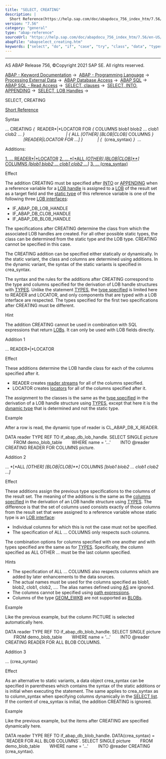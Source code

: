 ```yaml
---
title: "SELECT, CREATING"
description: |
  Short Reference(https://help.sap.com/doc/abapdocu_756_index_htm/7.56/en-US/abapselect_shortref.htm) Syntax ... CREATING   READERLOCATOR FOR  COLUMNS blob1 blob2 ... clob1 clob2 ...    ALL OTHER BLOBCLOB COLUMNS  READERLOCATOR FOR ...
version: "7.56"
category: "general"
type: "abap-reference"
sourceUrl: "https://help.sap.com/doc/abapdocu_756_index_htm/7.56/en-US/abapselect_creating.htm"
abapFile: "abapselect_creating.htm"
keywords: ["select", "do", "if", "case", "try", "class", "data", "types", "abapselect", "creating"]
---
```


* * *

AS ABAP Release 756, ©Copyright 2021 SAP SE. All rights reserved.

[ABAP - Keyword Documentation](https://help.sap.com/doc/abapdocu_756_index_htm/7.56/en-US/abenabap.htm) →  [ABAP - Programming Language](https://help.sap.com/doc/abapdocu_756_index_htm/7.56/en-US/abenabap_reference.htm) →  [Processing External Data](https://help.sap.com/doc/abapdocu_756_index_htm/7.56/en-US/abenabap_language_external_data.htm) →  [ABAP Database Access](https://help.sap.com/doc/abapdocu_756_index_htm/7.56/en-US/abendb_access.htm) →  [ABAP SQL](https://help.sap.com/doc/abapdocu_756_index_htm/7.56/en-US/abenabap_sql.htm) →  [ABAP SQL - Read Access](https://help.sap.com/doc/abapdocu_756_index_htm/7.56/en-US/abenabap_sql_reading.htm) →  [SELECT, clauses](https://help.sap.com/doc/abapdocu_756_index_htm/7.56/en-US/abenselect_clauses.htm) →  [SELECT, INTO, APPENDING](https://help.sap.com/doc/abapdocu_756_index_htm/7.56/en-US/abapinto_clause.htm) →  [SELECT, LOB Handles](https://help.sap.com/doc/abapdocu_756_index_htm/7.56/en-US/abenselect_into_lob_handles.htm) → 

SELECT, CREATING

[Short Reference](https://help.sap.com/doc/abapdocu_756_index_htm/7.56/en-US/abapselect_shortref.htm)

Syntax

... CREATING *{*  READER*|*LOCATOR FOR *{* COLUMNS blob1 blob2 ... clob1 clob2 ... *}*
                                 *|* *{* ALL *\[*OTHER*\]* *\[*BLOB*|*CLOB*\]* COLUMNS *}*
               *\[*READER*|*LOCATOR FOR ...*\]* *}*
           *|* *{*  (crea\_syntax) *}*  ...

Additions:

[1\. ... READER*|*LOCATOR](#!ABAP_ADDITION_1@1@)
[2\. ... *\[*ALL *\[*OTHER*\]* *\[*BLOB*|*CLOB*\]**\]* COLUMNS *\[*blob1 blob2 ... clob1 clob2 ...*\]*](#!ABAP_ADDITION_2@2@)
[3\. ... (crea\_syntax)](#!ABAP_ADDITION_3@3@)

Effect

The addition CREATING must be specified after [INTO](https://help.sap.com/doc/abapdocu_756_index_htm/7.56/en-US/abapinto_clause.htm) or [APPENDING](https://help.sap.com/doc/abapdocu_756_index_htm/7.56/en-US/abapinto_clause.htm) when a reference variable for a [LOB handle](https://help.sap.com/doc/abapdocu_756_index_htm/7.56/en-US/abenlob_handle_glosry.htm "Glossary Entry") is assigned to a [LOB](https://help.sap.com/doc/abapdocu_756_index_htm/7.56/en-US/abenlob_glosry.htm "Glossary Entry") of the result set as a target field and the [static type](https://help.sap.com/doc/abapdocu_756_index_htm/7.56/en-US/abenstatic_type_glosry.htm "Glossary Entry") of this reference variable is one of the following three [LOB interfaces](https://help.sap.com/doc/abapdocu_756_index_htm/7.56/en-US/abenlob_interfaces.htm):

-   IF\_ABAP\_DB\_LOB\_HANDLE
-   IF\_ABAP\_DB\_CLOB\_HANDLE
-   IF\_ABAP\_DB\_BLOB\_HANDLE

The specifications after CREATING determine the class from which the associated LOB handles are created. For all other possible static types, the class can be determined from the static type and the LOB type. CREATING cannot be specified in this case.

The CREATING addition can be specified either statically or dynamically. In the static variant, the class and columns are determined using additions. In the dynamic variant, the syntax of the static variants is specified in crea\_syntax.

The syntax and the rules for the additions after CREATING correspond to the type and columns specified for the derivation of LOB handle structures with [TYPES](https://help.sap.com/doc/abapdocu_756_index_htm/7.56/en-US/abaptypes_lob_handle.htm). Unlike the statement [TYPES](https://help.sap.com/doc/abapdocu_756_index_htm/7.56/en-US/abaptypes_lob_handle.htm), the [type specified](https://help.sap.com/doc/abapdocu_756_index_htm/7.56/en-US/abaptypes_lob_handle_type.htm) is limited here to READER and LOCATOR, and only components that are typed with a LOB interface are respected. The types specified for the first two specifications after CREATING must be different.

Hint

The addition CREATING cannot be used in combination with SQL expressions that return [LOBs](https://help.sap.com/doc/abapdocu_756_index_htm/7.56/en-US/abenlob_glosry.htm "Glossary Entry"). It can only be used with LOB fields directly.

Addition 1   

... READER*|*LOCATOR

Effect

These additions determine the LOB handle class for each of the columns specified after it.

-   READER creates [reader streams](https://help.sap.com/doc/abapdocu_756_index_htm/7.56/en-US/abenreader_stream_glosry.htm "Glossary Entry") for all of the columns specified.
-   LOCATOR creates [locators](https://help.sap.com/doc/abapdocu_756_index_htm/7.56/en-US/abenlocator_glosry.htm "Glossary Entry") for all of the columns specified after it.

The assignment to the classes is the same as the [type specified](https://help.sap.com/doc/abapdocu_756_index_htm/7.56/en-US/abaptypes_lob_handle_type.htm) in the derivation of a LOB handle structure using [TYPES](https://help.sap.com/doc/abapdocu_756_index_htm/7.56/en-US/abaptypes_lob_handle.htm), except that here it is the [dynamic type](https://help.sap.com/doc/abapdocu_756_index_htm/7.56/en-US/abendynamic_type_glosry.htm "Glossary Entry") that is determined and not the static type.

Example

After a row is read, the dynamic type of reader is CL\_ABAP\_DB\_X\_READER.

DATA reader TYPE REF TO if\_abap\_db\_lob\_handle.
SELECT SINGLE picture
       FROM demo\_blob\_table
       WHERE name = '...'
       INTO @reader CREATING READER FOR COLUMNS picture.

Addition 2   

... *\[*ALL *\[*OTHER*\]* *\[*BLOB*|*CLOB*\]**\]* COLUMNS *\[*blob1 blob2 ... clob1 clob2 ...*\]*

Effect

These additions assign the previous type specifications to the columns of the result set. The meaning of the additions is the same as the [columns specified](https://help.sap.com/doc/abapdocu_756_index_htm/7.56/en-US/abaptypes_lob_handle_columns.htm) in the derivation of an LOB handle structure using [TYPES](https://help.sap.com/doc/abapdocu_756_index_htm/7.56/en-US/abaptypes_lob_handle.htm). The difference is that the set of columns used consists exactly of those columns from the result set that were assigned to a reference variable whose static type is an [LOB interface](https://help.sap.com/doc/abapdocu_756_index_htm/7.56/en-US/abenlob_interfaces.htm):

-   Individual columns for which this is not the case must not be specified.
-   The specification of ALL ... COLUMNS only respects such columns.

The combination options for columns specified with one another and with types specified are the same as for [TYPES](https://help.sap.com/doc/abapdocu_756_index_htm/7.56/en-US/abaptypes_lob_handle.htm). Specifically, the column specified as ALL OTHER ... must be the last column specified.

Hints

-   The specification of ALL ... COLUMNS also respects columns which are added by later enhancements to the data sources.
-   The actual names must be used for the columns specified as blob1, blob2, clob1, clob2, .... The alias names defined using [AS](https://help.sap.com/doc/abapdocu_756_index_htm/7.56/en-US/abapselect_list.htm) are ignored.
-   The columns cannot be specified using [path expressions](https://help.sap.com/doc/abapdocu_756_index_htm/7.56/en-US/abenabap_sql_path.htm).
-   Columns of the type [GEOM\_EWKB](https://help.sap.com/doc/abapdocu_756_index_htm/7.56/en-US/abenddic_builtin_types.htm) are not supported as [BLOBs](https://help.sap.com/doc/abapdocu_756_index_htm/7.56/en-US/abenblob_glosry.htm "Glossary Entry").

Example

Like the previous example, but the column PICTURE is selected automatically here.

DATA reader TYPE REF TO if\_abap\_db\_blob\_handle.
SELECT SINGLE picture
       FROM demo\_blob\_table
       WHERE name = '...'
       INTO @reader CREATING READER FOR ALL BLOB COLUMNS.

Addition 3   

... (crea\_syntax)

Effect

As an alternative to static variants, a data object crea\_syntax can be specified in parentheses which contains the syntax of the static additions or is initial when executing the statement. The same applies to crea\_syntax as to column\_syntax when specifying columns dynamically in the [SELECT list](https://help.sap.com/doc/abapdocu_756_index_htm/7.56/en-US/abapselect_list.htm). If the content of crea\_syntax is initial, the addition CREATING is ignored.

Example

Like the previous example, but the items after CREATING are specified dynamically here.

DATA reader TYPE REF TO if\_abap\_db\_blob\_handle.
DATA(crea\_syntax) = \`READER FOR ALL BLOB COLUMNS\`.
SELECT SINGLE picture
       FROM demo\_blob\_table
       WHERE name = '...'
       INTO @reader CREATING (crea\_syntax).